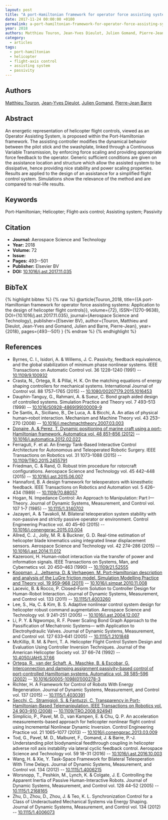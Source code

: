 ```yaml
---
layout: post
title: "A port-Hamiltonian framework for operator force assisting systems: Application to the design of helicopter flight controls"
date: 2017-11-24 00:00:00 +0100
permalink: a-port-hamiltonian-framework-for-operator-force-assisting-systems-application-to-the-design-of-helicopter-flight-controls
year: 2018
authors: Matthieu Touron, Jean-Yves Dieulot, Julien Gomand, Pierre-Jean Barre
category:
  - articles
tags:
  - port-hamiltonian
  - helicopter
  - flight-axis control
  - assisting system
  - passivity
---
```

 
## Authors
[Matthieu Touron](authors/matthieu_touron), [Jean-Yves Dieulot](authors/jean_yves_dieulot), [Julien Gomand](authors/julien_gomand), [Pierre-Jean Barre](authors/pierre_jean_barre)
 
## Abstract
An energetic representation of helicopter flight controls, viewed as an Operator Assisting System, is proposed within the Port-Hamiltonian framework. The assisting controller modifies the dynamical behavior between the pilot stick and the swashplate, linked through a Continuous Variable Transmission, by enforcing force scaling and providing appropriate force feedback to the operator. Generic sufficient conditions are given on the assistance location and structure which allow the assisted system to be dissipative, hence providing nice stability and power scaling properties. Results are applied to the design of an assistance for a simplified flight control system. Simulations show the relevance of the method and are compared to real-life results.
 
## Keywords
Port-Hamiltonian; Helicopter; Flight-axis control; Assisting system; Passivity
 
## Citation
- **Journal:** Aerospace Science and Technology
- **Year:** 2018
- **Volume:** 72
- **Issue:** 
- **Pages:** 493--501
- **Publisher:** Elsevier BV
- **DOI:** [10.1016/j.ast.2017.11.035](https://doi.org/10.1016/j.ast.2017.11.035)
 
## BibTeX
{% highlight bibtex %}
{% raw %}
@article{Touron_2018,
  title={{A port-Hamiltonian framework for operator force assisting systems: Application to the design of helicopter flight controls}},
  volume={72},
  ISSN={1270-9638},
  DOI={10.1016/j.ast.2017.11.035},
  journal={Aerospace Science and Technology},
  publisher={Elsevier BV},
  author={Touron, Matthieu and Dieulot, Jean-Yves and Gomand, Julien and Barre, Pierre-Jean},
  year={2018},
  pages={493--501}
}
{% endraw %}
{% endhighlight %}
 
## References
- Byrnes, C. I., Isidori, A. & Willems, J. C. Passivity, feedback equivalence, and the global stabilization of minimum phase nonlinear systems. IEEE Transactions on Automatic Control vol. 36 1228–1240 (1991) -- [10.1109/9.100932](https://doi.org/10.1109/9.100932)
- Crasta, N., Ortega, R. & Pillai, H. K. On the matching equations of energy shaping controllers for mechanical systems. International Journal of Control vol. 88 1757–1765 (2015) -- [10.1080/00207179.2015.1016453](https://doi.org/10.1080/00207179.2015.1016453)
- Dauphin-Tanguy, G., Rahmani, A. & Sueur, C. Bond graph aided design of controlled systems. Simulation Practice and Theory vol. 7 493–513 (1999) -- [10.1016/S0928-4869(99)00009-9](https://doi.org/10.1016/S0928-4869(99)00009-9)
- De Santis, A., Siciliano, B., De Luca, A. & Bicchi, A. An atlas of physical human–robot interaction. Mechanism and Machine Theory vol. 43 253–270 (2008) -- [10.1016/j.mechmachtheory.2007.03.003](https://doi.org/10.1016/j.mechmachtheory.2007.03.003)
- [Donaire, A. & Perez, T. Dynamic positioning of marine craft using a port-Hamiltonian framework. Automatica vol. 48 851–856 (2012)](dynamic-positioning-of-marine-craft-using-a-port-hamiltonian-framework) -- [10.1016/j.automatica.2012.02.022](https://doi.org/10.1016/j.automatica.2012.02.022)
- Ferraguti, F. et al. An Energy Tank-Based Interactive Control Architecture for Autonomous and Teleoperated Robotic Surgery. IEEE Transactions on Robotics vol. 31 1073–1088 (2015) -- [10.1109/TRO.2015.2455791](https://doi.org/10.1109/TRO.2015.2455791)
- Friedman, C. & Rand, O. Robust trim procedure for rotorcraft configurations. Aerospace Science and Technology vol. 45 442–448 (2015) -- [10.1016/j.ast.2015.06.007](https://doi.org/10.1016/j.ast.2015.06.007)
- Hannaford, B. A design framework for teleoperators with kinesthetic feedback. IEEE Transactions on Robotics and Automation vol. 5 426–434 (1989) -- [10.1109/70.88057](https://doi.org/10.1109/70.88057)
- Hogan, N. Impedance Control: An Approach to Manipulation: Part I—Theory. Journal of Dynamic Systems, Measurement, and Control vol. 107 1–7 (1985) -- [10.1115/1.3140702](https://doi.org/10.1115/1.3140702)
- Jazayeri, A. & Tavakoli, M. Bilateral teleoperation system stability with non-passive and strictly passive operator or environment. Control Engineering Practice vol. 40 45–60 (2015) -- [10.1016/j.conengprac.2015.03.004](https://doi.org/10.1016/j.conengprac.2015.03.004)
- Allred, C. J., Jolly, M. R. & Buckner, G. D. Real-time estimation of helicopter blade kinematics using integrated linear displacement sensors. Aerospace Science and Technology vol. 42 274–286 (2015) -- [10.1016/j.ast.2014.11.012](https://doi.org/10.1016/j.ast.2014.11.012)
- Kazerooni, H. Human-robot interaction via the transfer of power and information signals. IEEE Transactions on Systems, Man, and Cybernetics vol. 20 450–463 (1990) -- [10.1109/21.52555](https://doi.org/10.1109/21.52555)
- [Koopman, J., Jeltsema, D. & Verhaegen, M. Port-Hamiltonian description and analysis of the LuGre friction model. Simulation Modelling Practice and Theory vol. 19 959–968 (2011)](port-hamiltonian-description-and-analysis-of-the-lugre-friction-model) -- [10.1016/j.simpat.2010.11.008](https://doi.org/10.1016/j.simpat.2010.11.008)
- Lacevic, B. & Rocco, P. Closed-Form Solution to Controller Design for Human-Robot Interaction. Journal of Dynamic Systems, Measurement, and Control vol. 133 (2011) -- [10.1115/1.4003260](https://doi.org/10.1115/1.4003260)
- Lee, S., Ha, C. & Kim, B. S. Adaptive nonlinear control system design for helicopter robust command augmentation. Aerospace Science and Technology vol. 9 241–251 (2005) -- [10.1016/j.ast.2004.12.007](https://doi.org/10.1016/j.ast.2004.12.007)
- Li, P. Y. & Ngwompo, R. F. Power Scaling Bond Graph Approach to the Passification of Mechatronic Systems— with Application to Electrohydraulic Valves. Journal of Dynamic Systems, Measurement, and Control vol. 127 633–641 (2005) -- [10.1115/1.2101848](https://doi.org/10.1115/1.2101848)
- McKillip, R. M. & Perri, T. A. Helicopter Flight Control System Design and Evaluation Using Controller Inversion Techniques. Journal of the American Helicopter Society vol. 37 66–74 (1992) -- [10.4050/JAHS.37.66](https://doi.org/10.4050/JAHS.37.66)
- [Ortega, R., van der Schaft, A., Maschke, B. & Escobar, G. Interconnection and damping assignment passivity-based control of port-controlled Hamiltonian systems. Automatica vol. 38 585–596 (2002)](interconnection-and-damping-assignment-passivity-based-control-of-port-controlled-hamiltonian-systems) -- [10.1016/S0005-1098(01)00278-3](https://doi.org/10.1016/S0005-1098(01)00278-3)
- Richter, H. A Framework for Control of Robots With Energy Regeneration. Journal of Dynamic Systems, Measurement, and Control vol. 137 (2015) -- [10.1115/1.4030391](https://doi.org/10.1115/1.4030391)
- [Secchi, C., Stramigioli, S. & Fantuzzi, C. Transparency in Port-Hamiltonian-Based Telemanipulation. IEEE Transactions on Robotics vol. 24 903–910 (2008)](transparency-in-port-hamiltonian-based-telemanipulation) -- [10.1109/TRO.2008.924941](https://doi.org/10.1109/TRO.2008.924941)
- Simplício, P., Pavel, M. D., van Kampen, E. & Chu, Q. P. An acceleration measurements-based approach for helicopter nonlinear flight control using Incremental Nonlinear Dynamic Inversion. Control Engineering Practice vol. 21 1065–1077 (2013) -- [10.1016/j.conengprac.2013.03.009](https://doi.org/10.1016/j.conengprac.2013.03.009)
- Tod, G., Pavel, M. D., Malburet, F., Gomand, J. & Barre, P.-J. Understanding pilot biodynamical feedthrough coupling in helicopter adverse roll axis instability via lateral cyclic feedback control. Aerospace Science and Technology vol. 59 18–31 (2016) -- [10.1016/j.ast.2016.10.003](https://doi.org/10.1016/j.ast.2016.10.003)
- Wang, H. & Xie, Y. Task-Space Framework for Bilateral Teleoperation With Time Delays. Journal of Dynamic Systems, Measurement, and Control vol. 134 (2012) -- [10.1115/1.4006215](https://doi.org/10.1115/1.4006215)
- Worsnopp, T., Peshkin, M., Lynch, K. & Colgate, J. E. Controlling the Apparent Inertia of Passive Human-Interactive Robots. Journal of Dynamic Systems, Measurement, and Control vol. 128 44–52 (2005) -- [10.1115/1.2168165](https://doi.org/10.1115/1.2168165)
- Zhu, D., Zhou, D., Zhou, J. & Teo, K. L. Synchronization Control for a Class of Underactuated Mechanical Systems via Energy Shaping. Journal of Dynamic Systems, Measurement, and Control vol. 134 (2012) -- [10.1115/1.4006073](https://doi.org/10.1115/1.4006073)

